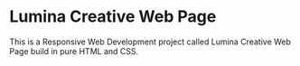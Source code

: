 # Lumina Creative Web Page
This is a Responsive Web Development project called Lumina Creative Web Page build in pure HTML and CSS.
